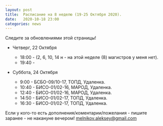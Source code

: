 ```yaml
---
layout: post
title:  Расписание на 8 неделю (19-25 Октября 2020). 
date:   2020-10-18 23:00
categories: news
---
```


Следите за обновлениями этой страницы!

* Четверг, 22 Октября
  * 18:00 - (2, 6, 10, 14 н  - на этой неделе (8) магистров у меня нет).
  * 19:40 - 

* Суббота, 24 Октября
  * 9:00  - БСБО-09/10-17, ТОПД,  Удаленка.
  * 10:40 - БИСО-01/02-16, МАРОД, Удаленка.
  * 12:40 - БИСО-01/02-16, МАРОД, Удаленка.
  * 14:50 - БИСО-01/02-17, ТОПД,  Удаленка.
  * 16:30 - БИСО-01/02-17, ТОПД,  Удаленка.

Если у кого-то есть дополнения/коментарии/пожелания - пишите заранее - не накануне вечером!
melnikov.aleksey@gmail.com

